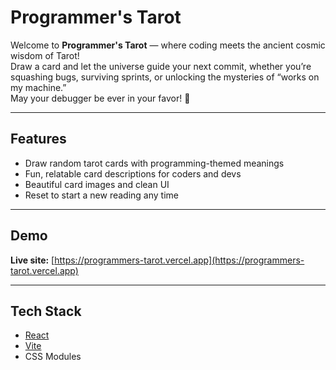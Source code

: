 # Programmer's Tarot

Welcome to **Programmer's Tarot** — where coding meets the ancient cosmic wisdom of Tarot!  
Draw a card and let the universe guide your next commit, whether you’re squashing bugs, surviving sprints, or unlocking the mysteries of “works on my machine.”  
May your debugger be ever in your favor! 🌟

---

## Features

- Draw random tarot cards with programming-themed meanings
- Fun, relatable card descriptions for coders and devs
- Beautiful card images and clean UI
- Reset to start a new reading any time

---

## Demo

**Live site:** [https://programmers-tarot.vercel.app](https://programmers-tarot.vercel.app)

---

## Tech Stack

- [React](https://react.dev/)
- [Vite](https://vitejs.dev/) 
- CSS Modules
